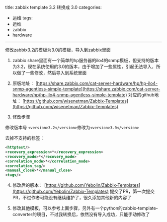 
title: zabbix template 3.2 转换成 3.0
categories:
  - 运维
tags:
  - 运维
  - zabbix
  - hardware

---
修改zabbix3.2的模板为3.0的模板，导入到zabbix里面

1. zabbix share里面有一个简单的hp服务器的ilo4的snmp模板，但支持的版本为3.2，现在系统使用的3.0的版本，由于增加了一些属性，引起无法导入，所以做了一些修改，然后导入到系统里面

2. 原版地址：
[https://share.zabbix.com/cat-server-hardware/hp/hp-ilo4-snmp-agentless-simple-template](https://share.zabbix.com/cat-server-hardware/hp/hp-ilo4-snmp-agentless-simple-template)
对应的github地址：
[https://github.com/wisenetman/Zabbix-Templates](https://github.com/wisenetman/Zabbix-Templates)

3. 修改步骤

修改版本号 `<version>3.2</version>`修改为`<version>3.0</version>`

去掉不支持的标签：
```xml
<httptest/>
<recovery_expression>*</recovery_expression>
<recovery_mode>*</recovery_mode>
<correlation_mode>*</correlation_mode>
<correlation_tag/>
<manual_close>*</manual_close>
<tags/>
```

4. 修改后的版本：
[https://github.com/Yebolin/Zabbix-Templates](https://github.com/Yebolin/Zabbix-Templates)
提交了PR，第一次提交PR，不过作者可能没有继续维护了，很久添加其他新的内容了

5. 修改其他模板，可以参考上面步骤，另外有一个python的zabbix-template-converter的项目，不过我转换后，依然没有导入成功，只能手动修改了